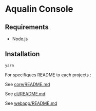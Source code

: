 # Aqualin Console

## Requirements

- Node.js

## Installation

```sh
yarn
```

For specifiques README to each projects :

See [core/README.md](core/README.md)

See [cli/README.md](cli/README.md)

See [webapp/README.md](webapp/README.md)
